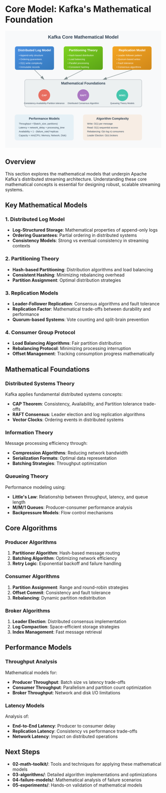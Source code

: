 # Core Model: Kafka's Mathematical Foundation

![Kafka Core Mathematical Model](kafka-core-model.svg)

## Overview

This section explores the mathematical models that underpin Apache Kafka's distributed streaming architecture. Understanding these core mathematical concepts is essential for designing robust, scalable streaming systems.

## Key Mathematical Models

### 1. Distributed Log Model
- **Log-Structured Storage**: Mathematical properties of append-only logs
- **Ordering Guarantees**: Partial ordering in distributed systems
- **Consistency Models**: Strong vs eventual consistency in streaming contexts

### 2. Partitioning Theory
- **Hash-based Partitioning**: Distribution algorithms and load balancing
- **Consistent Hashing**: Minimizing rebalancing overhead
- **Partition Assignment**: Optimal distribution strategies

### 3. Replication Models
- **Leader-Follower Replication**: Consensus algorithms and fault tolerance
- **Replication Factor**: Mathematical trade-offs between durability and performance
- **Quorum-based Systems**: Vote counting and split-brain prevention

### 4. Consumer Group Protocol
- **Load Balancing Algorithms**: Fair partition distribution
- **Rebalancing Protocol**: Minimizing processing interruption
- **Offset Management**: Tracking consumption progress mathematically

## Mathematical Foundations

### Distributed Systems Theory
Kafka applies fundamental distributed systems concepts:
- **CAP Theorem**: Consistency, Availability, and Partition tolerance trade-offs
- **RAFT Consensus**: Leader election and log replication algorithms
- **Vector Clocks**: Ordering events in distributed systems

### Information Theory
Message processing efficiency through:
- **Compression Algorithms**: Reducing network bandwidth
- **Serialization Formats**: Optimal data representation
- **Batching Strategies**: Throughput optimization

### Queueing Theory
Performance modeling using:
- **Little's Law**: Relationship between throughput, latency, and queue length
- **M/M/1 Queues**: Producer-consumer performance analysis
- **Backpressure Models**: Flow control mechanisms

## Core Algorithms

### Producer Algorithms
1. **Partitioner Algorithm**: Hash-based message routing
2. **Batching Algorithm**: Optimizing network efficiency
3. **Retry Logic**: Exponential backoff and failure handling

### Consumer Algorithms
1. **Partition Assignment**: Range and round-robin strategies
2. **Offset Commit**: Consistency and fault tolerance
3. **Rebalancing**: Dynamic partition redistribution

### Broker Algorithms
1. **Leader Election**: Distributed consensus implementation
2. **Log Compaction**: Space-efficient storage strategies
3. **Index Management**: Fast message retrieval

## Performance Models

### Throughput Analysis
Mathematical models for:
- **Producer Throughput**: Batch size vs latency trade-offs
- **Consumer Throughput**: Parallelism and partition count optimization
- **Broker Throughput**: Network and disk I/O limitations

### Latency Models
Analysis of:
- **End-to-End Latency**: Producer to consumer delay
- **Replication Latency**: Consistency vs performance trade-offs
- **Network Latency**: Impact on distributed operations

## Next Steps

- **02-math-toolkit/**: Tools and techniques for applying these mathematical models
- **03-algorithms/**: Detailed algorithm implementations and optimizations
- **04-failure-models/**: Mathematical analysis of failure scenarios
- **05-experiments/**: Hands-on validation of mathematical models